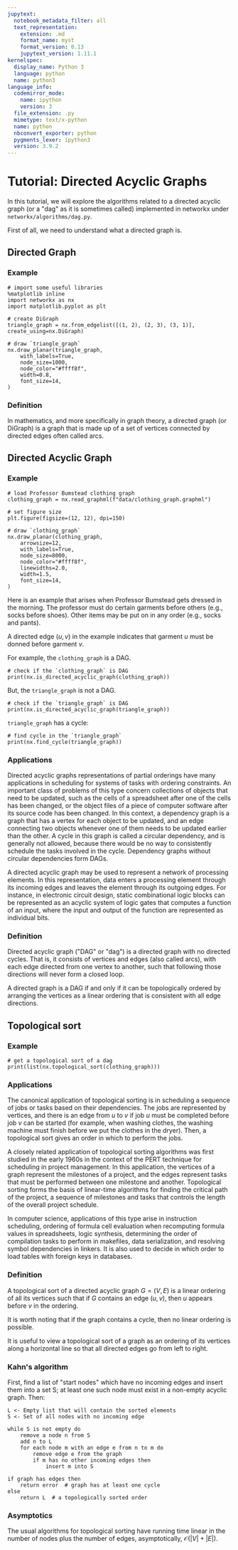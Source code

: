 ```yaml
---
jupytext:
  notebook_metadata_filter: all
  text_representation:
    extension: .md
    format_name: myst
    format_version: 0.13
    jupytext_version: 1.11.1
kernelspec:
  display_name: Python 3
  language: python
  name: python3
language_info:
  codemirror_mode:
    name: ipython
    version: 3
  file_extension: .py
  mimetype: text/x-python
  name: python
  nbconvert_exporter: python
  pygments_lexer: ipython3
  version: 3.9.2
---
```


# Tutorial: Directed Acyclic Graphs

In this tutorial, we will explore the algorithms related to a directed acyclic graph
(or a "dag" as it is sometimes called) implemented in networkx under `networkx/algorithms/dag.py`.

First of all, we need to understand what a directed graph is.

## Directed Graph

### Example

```{code-cell} ipython3
# import some useful libraries
%matplotlib inline
import networkx as nx
import matplotlib.pyplot as plt
```

```{code-cell} ipython3
# create DiGraph
triangle_graph = nx.from_edgelist([(1, 2), (2, 3), (3, 1)], create_using=nx.DiGraph)
```

```{code-cell} ipython3
# draw `triangle_graph`
nx.draw_planar(triangle_graph,
    with_labels=True,
    node_size=1000,
    node_color="#ffff8f",
    width=0.8,
    font_size=14,
)
```

### Definition

In mathematics, and more specifically in graph theory,
a directed graph (or DiGraph) is a graph that is made up of a set of vertices
connected by directed edges often called arcs.

## Directed Acyclic Graph

### Example

```{code-cell} ipython3
# load Professor Bumstead clothing graph
clothing_graph = nx.read_graphml(f"data/clothing_graph.graphml")
```

```{code-cell} ipython3
# set figure size
plt.figure(figsize=(12, 12), dpi=150)

# draw `clothing_graph`
nx.draw_planar(clothing_graph,
    arrowsize=12,
    with_labels=True,
    node_size=8000,
    node_color="#ffff8f",
    linewidths=2.0,
    width=1.5,
    font_size=14,
)
```

Here is an example that arises when Professor Bumstead gets dressed in the morning.
The professor must do certain garments before others (e.g., socks before shoes).
Other items may be put on in any order (e.g., socks and pants).

A directed edge $(u, v)$ in the example indicates that garment $u$
must be donned before garment $v$.

For example, the `clothing_graph` is a DAG.

```{code-cell} ipython3
# check if the `clothing_graph` is DAG
print(nx.is_directed_acyclic_graph(clothing_graph))
```

But, the `triangle_graph` is not a DAG.

```{code-cell} ipython3
# check if the `triangle_graph` is DAG
print(nx.is_directed_acyclic_graph(triangle_graph))
```

`triangle_graph` has a cycle:

```{code-cell} ipython3
# find cycle in the `triangle_graph`
print(nx.find_cycle(triangle_graph))
```

### Applications

Directed acyclic graphs representations of partial orderings have many applications in scheduling
for systems of tasks with ordering constraints.
An important class of problems of this type concern collections of objects that need to be updated,
such as the cells of a spreadsheet after one of the cells has been changed,
or the object files of a piece of computer software after its source code has been changed.
In this context, a dependency graph is a graph that has a vertex for each object to be updated,
and an edge connecting two objects whenever one of them needs to be updated earlier than the other.
A cycle in this graph is called a circular dependency, and is generally not allowed,
because there would be no way to consistently schedule the tasks involved in the cycle.
Dependency graphs without circular dependencies form DAGs.

A directed acyclic graph may be used to represent a network of processing elements.
In this representation, data enters a processing element through its incoming edges
and leaves the element through its outgoing edges.
For instance, in electronic circuit design, static combinational logic blocks
can be represented as an acyclic system of logic gates that computes a function of an input,
where the input and output of the function are represented as individual bits.

### Definition

Directed acyclic graph ("DAG" or "dag") is a directed graph with no directed cycles.
That is, it consists of vertices and edges (also called arcs), with each edge directed from one vertex to another,
such that following those directions will never form a closed loop.

A directed graph is a DAG if and only if it can be topologically ordered
by arranging the vertices as a linear ordering that is consistent with all edge directions.

## Topological sort

### Example

```{code-cell} ipython3
# get a topological sort of a dag
print(list(nx.topological_sort(clothing_graph)))
```

### Applications

The canonical application of topological sorting is in scheduling a sequence of jobs
or tasks based on their dependencies.
The jobs are represented by vertices, and there is an edge from $u$ to $v$
if job $u$ must be completed before job $v$ can be started
(for example, when washing clothes, the washing machine must finish before we put the clothes in the dryer).
Then, a topological sort gives an order in which to perform the jobs.

A closely related application of topological sorting algorithms
was first studied in the early 1960s in the context of the PERT technique for scheduling in project management.
In this application, the vertices of a graph represent the milestones of a project,
and the edges represent tasks that must be performed between one milestone and another.
Topological sorting forms the basis of linear-time algorithms for finding
the critical path of the project, a sequence of milestones and tasks that controls
the length of the overall project schedule.

In computer science, applications of this type arise in instruction scheduling,
ordering of formula cell evaluation when recomputing formula values in spreadsheets,
logic synthesis, determining the order of compilation tasks to perform in makefiles,
data serialization, and resolving symbol dependencies in linkers.
It is also used to decide in which order to load tables with foreign keys in databases.

### Definition

A topological sort of a directed acyclic graph $G = (V, E)$ is a linear ordering of all its vertices
such that if $G$ contains an edge $(u, v)$, then $u$ appears before $v$ in the ordering.

It is worth noting that if the graph contains a cycle, then no linear ordering is possible.

It is useful to view a topological sort of a graph as an ordering of its vertices
along a horizontal line so that all directed edges go from left to right.

### Kahn's algorithm

First, find a list of "start nodes" which have no incoming edges and insert them into a set S;
at least one such node must exist in a non-empty acyclic graph. Then:

```
L <- Empty list that will contain the sorted elements
S <- Set of all nodes with no incoming edge

while S is not empty do
    remove a node n from S
    add n to L
    for each node m with an edge e from n to m do
        remove edge e from the graph
        if m has no other incoming edges then
            insert m into S

if graph has edges then
    return error  # graph has at least one cycle
else 
    return L  # a topologically sorted order
```

### Asymptotics

The usual algorithms for topological sorting have running time linear
in the number of nodes plus the number of edges, asymptotically,
$\mathcal{O}(|V| + |E|)$.
